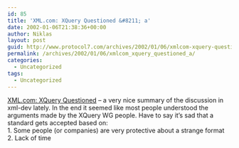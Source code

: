 ```yaml
---
id: 85
title: 'XML.com: XQuery Questioned &#8211; a'
date: 2002-01-06T21:38:36+00:00
author: Niklas
layout: post
guid: http://www.protocol7.com/archives/2002/01/06/xmlcom-xquery-questioned-a/
permalink: /archives/2002/01/06/xmlcom_xquery_questioned_a/
categories:
  - Uncategorized
tags:
  - Uncategorized
---
```

<div class='microid-373976c8099c68246bfb89f9a50b604e6508c34c'>
  <p>
    <a href="http://www.xml.com/pub/a/2002/01/02/xquery.html">XML.com: XQuery Questioned</a> &#8211; a very nice summary of the discussion in xml-dev lately. In the end it seemed like most people understood the arguments made by the XQuery WG people. Have to say it&#8217;s sad that a standard gets accepted based on:<br /> 1. Some people (or companies) are very protective about a strange format<br /> 2. Lack of time
  </p>
</div>